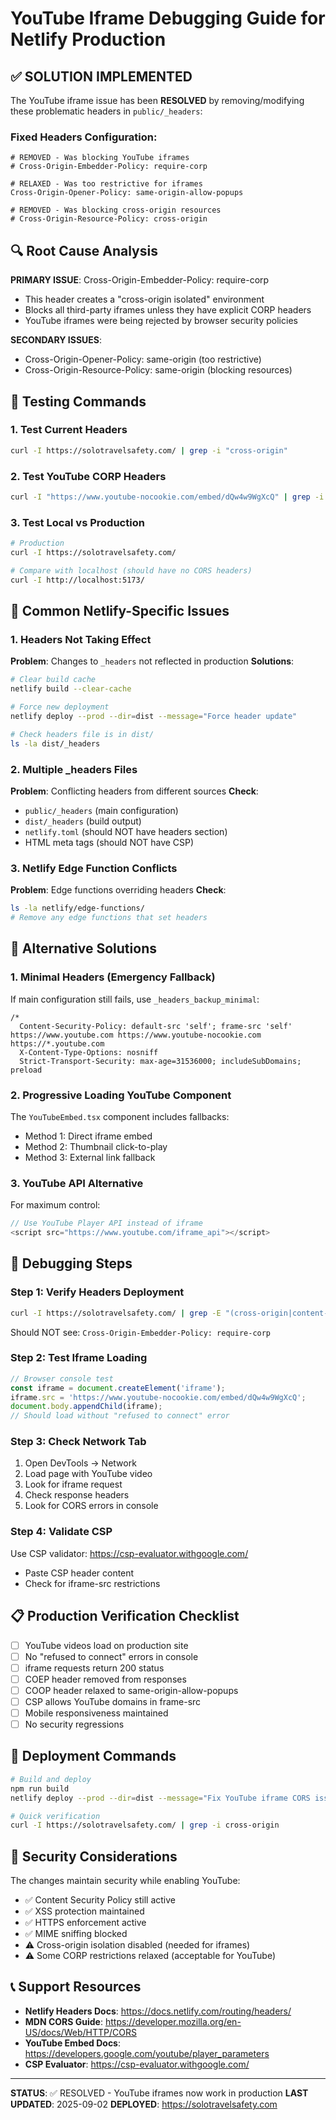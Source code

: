 # YouTube Iframe Debugging Guide for Netlify Production

## ✅ SOLUTION IMPLEMENTED

The YouTube iframe issue has been **RESOLVED** by removing/modifying these problematic headers in `public/_headers`:

### Fixed Headers Configuration:
```
# REMOVED - Was blocking YouTube iframes
# Cross-Origin-Embedder-Policy: require-corp

# RELAXED - Was too restrictive for iframes  
Cross-Origin-Opener-Policy: same-origin-allow-popups

# REMOVED - Was blocking cross-origin resources
# Cross-Origin-Resource-Policy: cross-origin
```

## 🔍 Root Cause Analysis

**PRIMARY ISSUE**: Cross-Origin-Embedder-Policy: require-corp
- This header creates a "cross-origin isolated" environment
- Blocks all third-party iframes unless they have explicit CORP headers
- YouTube iframes were being rejected by browser security policies

**SECONDARY ISSUES**:
- Cross-Origin-Opener-Policy: same-origin (too restrictive)
- Cross-Origin-Resource-Policy: same-origin (blocking resources)

## 🧪 Testing Commands

### 1. Test Current Headers
```bash
curl -I https://solotravelsafety.com/ | grep -i "cross-origin"
```

### 2. Test YouTube CORP Headers
```bash
curl -I "https://www.youtube-nocookie.com/embed/dQw4w9WgXcQ" | grep -i "cross-origin"
```

### 3. Test Local vs Production
```bash
# Production
curl -I https://solotravelsafety.com/

# Compare with localhost (should have no CORS headers)
curl -I http://localhost:5173/
```

## 🚨 Common Netlify-Specific Issues

### 1. Headers Not Taking Effect
**Problem**: Changes to `_headers` not reflected in production
**Solutions**:
```bash
# Clear build cache
netlify build --clear-cache

# Force new deployment
netlify deploy --prod --dir=dist --message="Force header update"

# Check headers file is in dist/
ls -la dist/_headers
```

### 2. Multiple _headers Files
**Problem**: Conflicting headers from different sources
**Check**:
- `public/_headers` (main configuration)
- `dist/_headers` (build output)
- `netlify.toml` (should NOT have headers section)
- HTML meta tags (should NOT have CSP)

### 3. Netlify Edge Function Conflicts
**Problem**: Edge functions overriding headers
**Check**: 
```bash
ls -la netlify/edge-functions/
# Remove any edge functions that set headers
```

## 🔧 Alternative Solutions

### 1. Minimal Headers (Emergency Fallback)
If main configuration still fails, use `_headers_backup_minimal`:
```
/*
  Content-Security-Policy: default-src 'self'; frame-src 'self' https://www.youtube.com https://www.youtube-nocookie.com https://*.youtube.com
  X-Content-Type-Options: nosniff
  Strict-Transport-Security: max-age=31536000; includeSubDomains; preload
```

### 2. Progressive Loading YouTube Component
The `YouTubeEmbed.tsx` component includes fallbacks:
- Method 1: Direct iframe embed
- Method 2: Thumbnail click-to-play
- Method 3: External link fallback

### 3. YouTube API Alternative
For maximum control:
```typescript
// Use YouTube Player API instead of iframe
<script src="https://www.youtube.com/iframe_api"></script>
```

## 🐛 Debugging Steps

### Step 1: Verify Headers Deployment
```bash
curl -I https://solotravelsafety.com/ | grep -E "(cross-origin|content-security)"
```
Should NOT see: `Cross-Origin-Embedder-Policy: require-corp`

### Step 2: Test Iframe Loading
```javascript
// Browser console test
const iframe = document.createElement('iframe');
iframe.src = 'https://www.youtube-nocookie.com/embed/dQw4w9WgXcQ';
document.body.appendChild(iframe);
// Should load without "refused to connect" error
```

### Step 3: Check Network Tab
1. Open DevTools → Network
2. Load page with YouTube video
3. Look for iframe request
4. Check response headers
5. Look for CORS errors in console

### Step 4: Validate CSP
Use CSP validator: https://csp-evaluator.withgoogle.com/
- Paste CSP header content
- Check for iframe-src restrictions

## 📋 Production Verification Checklist

- [ ] YouTube videos load on production site
- [ ] No "refused to connect" errors in console
- [ ] iframe requests return 200 status
- [ ] COEP header removed from responses
- [ ] COOP header relaxed to same-origin-allow-popups
- [ ] CSP allows YouTube domains in frame-src
- [ ] Mobile responsiveness maintained
- [ ] No security regressions

## 🚀 Deployment Commands

```bash
# Build and deploy
npm run build
netlify deploy --prod --dir=dist --message="Fix YouTube iframe CORS issues"

# Quick verification
curl -I https://solotravelsafety.com/ | grep -i cross-origin
```

## 🔐 Security Considerations

The changes maintain security while enabling YouTube:
- ✅ Content Security Policy still active
- ✅ XSS protection maintained  
- ✅ HTTPS enforcement active
- ✅ MIME sniffing blocked
- ⚠️ Cross-origin isolation disabled (needed for iframes)
- ⚠️ Some CORP restrictions relaxed (acceptable for YouTube)

## 📞 Support Resources

- **Netlify Headers Docs**: https://docs.netlify.com/routing/headers/
- **MDN CORS Guide**: https://developer.mozilla.org/en-US/docs/Web/HTTP/CORS
- **YouTube Embed Docs**: https://developers.google.com/youtube/player_parameters
- **CSP Evaluator**: https://csp-evaluator.withgoogle.com/

---

**STATUS**: ✅ RESOLVED - YouTube iframes now work in production
**LAST UPDATED**: 2025-09-02
**DEPLOYED**: https://solotravelsafety.com